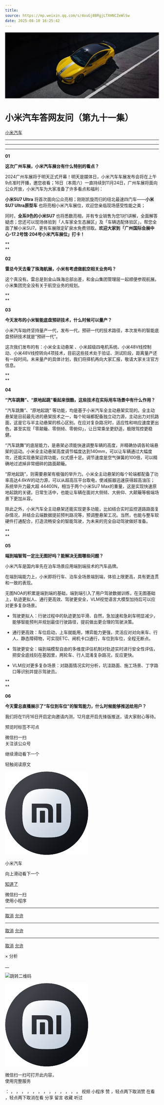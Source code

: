 ```yaml
---
title: 
source: https://mp.weixin.qq.com/s/4ouGj8BRgjLTXHNCZeWlSw
date: 2025-08-10 16:25:42
---
```


![cover_image](images/img_9dfd63f0.jpg)


#  小米汽车答网友问（第九十一集）


[ 小米汽车 ](<javascript:void\(0\);>)

______

****  
****

****01****

**这次广州车展，小米汽车展台有什么特别的看点？**

2024广州车展将于明天正式开幕！明天是媒体日，小米汽车车展发布会将在上午9点准时开播，邀您收看；16日（本周六）一直持续到11月24日，广州车展将面向公众开放，小米汽车为大家准备了许多看点和福利：

**小米SU7 Ultra** 将首次面向公众亮相；刚刚凯旋而归的纽北最速四门车——**小米SU7 Ultra原型车** 也将亮相小米汽车展位，欢迎您亲临现场感受性能之美；

同时，**全系9色的小米SU7** 也将悉数亮相，并有专业销售为您1对1讲解，全面解答疑虑；您还可以现场体验到「人车家全生态展区」及「车辆选配体验区」，帮您全面了解小米SU7。更有车展限定矿泉水免费领取。**欢迎大家到「广州国际会展中心-17.2号馆·204号小米汽车展位」打卡！**

  

**  
**

**02**

**雷总今天去看了珠海航展，小米有考虑做航空相关业务吗？**

这个真没有。雷总是到金山珠海总部出差，和金山集团管理层一起顺便参观航展。小米集团完全没有关于航空业务的规划。

**  
**

**03**

**今天发布的小米智能底盘预研技术，什么时候可以量产？**

小米汽车始终坚持量产一代，发布一代，预研一代的技术路径，本次发布的智能底盘预研技术就是“预研一代”。

这次我们发布的有：小米全主动悬架 、小米超级四电机系统、小米48V线控制动、小米48V线控转向4项技术，目前这些技术处于验证、测试阶段，距离量产还有一段时间。未来量产的具体计划，我们将择机再向大家汇报，敬请大家关注官方信息。

**  
**

**04**

**“汽车跳舞”、“原地起跳”看起来很酷，这些技术在实际用车场景中有什么作用？**

“汽车跳舞”、“原地起跳” 等功能，均是基于小米汽车全主动悬架实现的。全主动悬架是目前最先进的悬架技术之一，每个轮端都配备独立动力源，主动出力对抗路面，这是它与半主动悬架的核心区别。在应对复杂路况时，适应性和响应速度更出色，甚至实现「零颠簸、零侧倾、零俯仰」，让日常乘坐更舒适，极限驾控更稳健。

“汽车跳舞”的底层能力，是悬架必须能快速调整车辆的高度，并精确协调各轮端悬架的运动。小米全主动悬架高度调节幅度达到140mm，可以让车辆通过大幅度坎，还能实现悬架迎宾功能，仪式感十足。调节速度是空气弹簧的100倍，可以精确地过滤掉非常细碎的路面颠簸。

“原地起跳”，则需要悬架有极强的举升力。小米全主动悬架的每个轮端都配备了功率高达4.6kW的动力源，可以从超高压平台取电，使减振器迅速获得超高油压；系统举升力最大超 44400N，相当于两个小米SU7 Max的重量，这是实现快速原地起跳的关键。日常生活中，也能让车辆在面对大侧倾、大俯仰、大颠簸等极端场景下更加从容。

除此之外，小米汽车全主动悬架还能实现更多功能，比如结合实时监控道路路面复杂情况，并结合云端数据提前预判路况等，预调整悬架工况。当然，也能与整车软硬件打通配合，打造流畅安全的智能驾驶，为未来的完全自动驾驶做好准备。

**  
**

**05**

**端到端智驾一定比无图好吗？能解决无图哪些问题？**

小米汽车是国内率先在泊车场景应用端到端技术的汽车品牌。

在端到端能力上，小米即将行车、泊车全场景端到端，体验上限更高，具有更连贯和一致的表现。

无图NOA的积累是端到端的基础，端到端引入了用户驾驶数据训练，在无图基础上，轨迹更拟人、通行更高效、驾驶更安全，VLM视觉语言大模型加持后可以应对更多复杂场景。

  * 驾驶更拟人：行驶过程中的轨迹更加平滑、自然，急加速和急刹车明显减少，能够智能预判并规划最佳行驶路径，提前做出更合理的驾驶决策。

  * 通行更高效：车位启动，上车就能用，博弈能力更强，灵活应对对向来车、行人、静态障碍物，可实现ETC、闸机卡口通行，车位到车位，全程无断点。

  * 驾驶更安全：端到端模型自由的多维度评估机制对轨迹实时进行安全性评估，把安全底线刻在基因里，两轮车、行人混淆复杂路况，反应更快。

  * VLM应对更多复杂场景：对路面情况实时分析，坑洼路面、施工场景、丁字路口等识别并提示驾驶员。

**  
**

**06**

**今天雷总直播展示了“车位到车位”的智驾能力，什么时候能够推送给用户？**

我们将在11月16日开启定向邀请内测，12月底开启先锋版推送，请大家耐心等待。

  

[](<>)[](<>)

预览时标签不可点

微信扫一扫  
关注该公众号

继续滑动看下一个

轻触阅读原文

![img_97d833da.jpg](images/img_97d833da.jpg)

小米汽车 

向上滑动看下一个

[知道了](<javascript:;>)

微信扫一扫  
使用小程序

****

[取消](<javascript:void\(0\);>) [允许](<javascript:void\(0\);>)

****

[取消](<javascript:void\(0\);>) [允许](<javascript:void\(0\);>)

****

[取消](<javascript:void\(0\);>) [允许](<javascript:void\(0\);>)

× 分析

__

![跳转二维码]()

![作者头像](images/img_97d833da.jpg)

微信扫一扫可打开此内容，  
使用完整服务

： ， ， ， ， ， ， ， ， ， ， ， ， 。 视频 小程序 赞 ，轻点两下取消赞 在看 ，轻点两下取消在看 分享 留言 收藏 听过